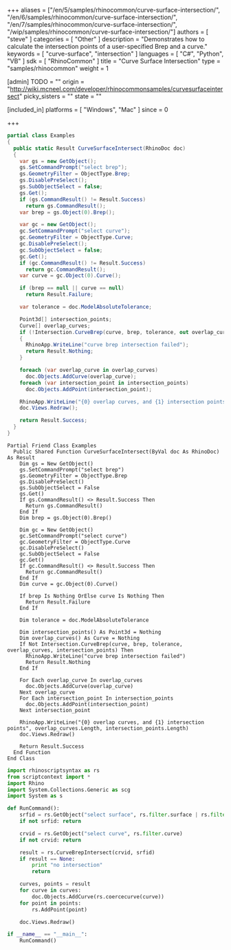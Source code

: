 +++
aliases = ["/en/5/samples/rhinocommon/curve-surface-intersection/", "/en/6/samples/rhinocommon/curve-surface-intersection/", "/en/7/samples/rhinocommon/curve-surface-intersection/", "/wip/samples/rhinocommon/curve-surface-intersection/"]
authors = [ "steve" ]
categories = [ "Other" ]
description = "Demonstrates how to calculate the intersection points of a user-specified Brep and a curve."
keywords = [ "curve-surface", "intersection" ]
languages = [ "C#", "Python", "VB" ]
sdk = [ "RhinoCommon" ]
title = "Curve Surface Intersection"
type = "samples/rhinocommon"
weight = 1

[admin]
TODO = ""
origin = "http://wiki.mcneel.com/developer/rhinocommonsamples/curvesurfaceintersect"
picky_sisters = ""
state = ""

[included_in]
platforms = [ "Windows", "Mac" ]
since = 0

+++

<div class="codetab-content" id="cs">

```cs
partial class Examples
{
  public static Result CurveSurfaceIntersect(RhinoDoc doc)
  {
    var gs = new GetObject();
    gs.SetCommandPrompt("select brep");
    gs.GeometryFilter = ObjectType.Brep;
    gs.DisablePreSelect();
    gs.SubObjectSelect = false;
    gs.Get();
    if (gs.CommandResult() != Result.Success)
      return gs.CommandResult();
    var brep = gs.Object(0).Brep();

    var gc = new GetObject();
    gc.SetCommandPrompt("select curve");
    gc.GeometryFilter = ObjectType.Curve;
    gc.DisablePreSelect();
    gc.SubObjectSelect = false;
    gc.Get();
    if (gc.CommandResult() != Result.Success)
      return gc.CommandResult();
    var curve = gc.Object(0).Curve();

    if (brep == null || curve == null)
      return Result.Failure;

    var tolerance = doc.ModelAbsoluteTolerance;

    Point3d[] intersection_points;
    Curve[] overlap_curves;
    if (!Intersection.CurveBrep(curve, brep, tolerance, out overlap_curves, out intersection_points))
    {
      RhinoApp.WriteLine("curve brep intersection failed");
      return Result.Nothing;
    }

    foreach (var overlap_curve in overlap_curves)
      doc.Objects.AddCurve(overlap_curve);
    foreach (var intersection_point in intersection_points)
      doc.Objects.AddPoint(intersection_point);

    RhinoApp.WriteLine("{0} overlap curves, and {1} intersection points", overlap_curves.Length, intersection_points.Length);
    doc.Views.Redraw();

    return Result.Success;
  }
}
```

</div>


<div class="codetab-content" id="vb">

```vbnet
Partial Friend Class Examples
  Public Shared Function CurveSurfaceIntersect(ByVal doc As RhinoDoc) As Result
	Dim gs = New GetObject()
	gs.SetCommandPrompt("select brep")
	gs.GeometryFilter = ObjectType.Brep
	gs.DisablePreSelect()
	gs.SubObjectSelect = False
	gs.Get()
	If gs.CommandResult() <> Result.Success Then
	  Return gs.CommandResult()
	End If
	Dim brep = gs.Object(0).Brep()

	Dim gc = New GetObject()
	gc.SetCommandPrompt("select curve")
	gc.GeometryFilter = ObjectType.Curve
	gc.DisablePreSelect()
	gc.SubObjectSelect = False
	gc.Get()
	If gc.CommandResult() <> Result.Success Then
	  Return gc.CommandResult()
	End If
	Dim curve = gc.Object(0).Curve()

	If brep Is Nothing OrElse curve Is Nothing Then
	  Return Result.Failure
	End If

	Dim tolerance = doc.ModelAbsoluteTolerance

	Dim intersection_points() As Point3d = Nothing
	Dim overlap_curves() As Curve = Nothing
	If Not Intersection.CurveBrep(curve, brep, tolerance, overlap_curves, intersection_points) Then
	  RhinoApp.WriteLine("curve brep intersection failed")
	  Return Result.Nothing
	End If

	For Each overlap_curve In overlap_curves
	  doc.Objects.AddCurve(overlap_curve)
	Next overlap_curve
	For Each intersection_point In intersection_points
	  doc.Objects.AddPoint(intersection_point)
	Next intersection_point

	RhinoApp.WriteLine("{0} overlap curves, and {1} intersection points", overlap_curves.Length, intersection_points.Length)
	doc.Views.Redraw()

	Return Result.Success
  End Function
End Class
```

</div>


<div class="codetab-content" id="py">

```python
import rhinoscriptsyntax as rs
from scriptcontext import *
import Rhino
import System.Collections.Generic as scg
import System as s

def RunCommand():
    srfid = rs.GetObject("select surface", rs.filter.surface | rs.filter.polysurface)
    if not srfid: return

    crvid = rs.GetObject("select curve", rs.filter.curve)
    if not crvid: return

    result = rs.CurveBrepIntersect(crvid, srfid)
    if result == None:
        print "no intersection"
        return

    curves, points = result
    for curve in curves:
        doc.Objects.AddCurve(rs.coercecurve(curve))
    for point in points:
        rs.AddPoint(point)

    doc.Views.Redraw()

if __name__ == "__main__":
    RunCommand()
```

</div>
